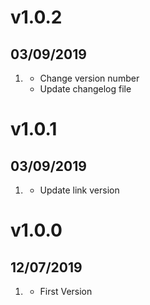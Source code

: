 # v1.0.2
## 03/09/2019

1. [](#improved)
    * Change version number
    * Update changelog file

# v1.0.1
## 03/09/2019

1. [](#improved)
    * Update link version
    
# v1.0.0
## 12/07/2019

1. [](#new)
    * First Version
